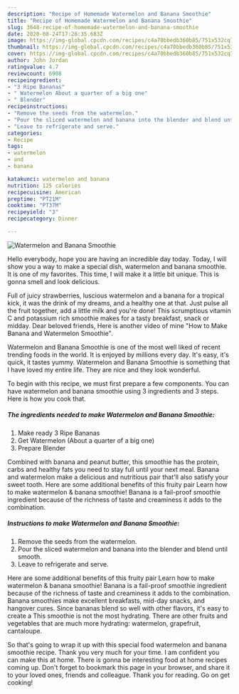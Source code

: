 ```yaml
---
description: "Recipe of Homemade Watermelon and Banana Smoothie"
title: "Recipe of Homemade Watermelon and Banana Smoothie"
slug: 3648-recipe-of-homemade-watermelon-and-banana-smoothie
date: 2020-08-24T17:28:35.683Z
image: https://img-global.cpcdn.com/recipes/c4a70bbedb360b85/751x532cq70/watermelon-and-banana-smoothie-recipe-main-photo.jpg
thumbnail: https://img-global.cpcdn.com/recipes/c4a70bbedb360b85/751x532cq70/watermelon-and-banana-smoothie-recipe-main-photo.jpg
cover: https://img-global.cpcdn.com/recipes/c4a70bbedb360b85/751x532cq70/watermelon-and-banana-smoothie-recipe-main-photo.jpg
author: John Jordan
ratingvalue: 4.7
reviewcount: 6908
recipeingredient:
- "3 Ripe Bananas"
- " Watermelon About a quarter of a big one"
- " Blender"
recipeinstructions:
- "Remove the seeds from the watermelon."
- "Pour the sliced watermelon and banana into the blender and blend until smooth."
- "Leave to refrigerate and serve."
categories:
- Recipe
tags:
- watermelon
- and
- banana

katakunci: watermelon and banana 
nutrition: 125 calories
recipecuisine: American
preptime: "PT21M"
cooktime: "PT37M"
recipeyield: "3"
recipecategory: Dinner

---
```



![Watermelon and Banana Smoothie](https://img-global.cpcdn.com/recipes/c4a70bbedb360b85/751x532cq70/watermelon-and-banana-smoothie-recipe-main-photo.jpg)

Hello everybody, hope you are having an incredible day today. Today, I will show you a way to make a special dish, watermelon and banana smoothie. It is one of my favorites. This time, I will make it a little bit unique. This is gonna smell and look delicious.

Full of juicy strawberries, luscious watermelon and a banana for a tropical kick, it was the drink of my dreams, and a healthy one at that. Just pulse all the fruit together, add a little milk and you&#39;re done! This scrumptious vitamin C and potassium rich smoothie makes for a tasty breakfast, snack or midday. Dear beloved friends, Here is another video of mine &#34;How to Make Banana and Watermelon Smoothie&#34;.

Watermelon and Banana Smoothie is one of the most well liked of recent trending foods in the world. It is enjoyed by millions every day. It's easy, it's quick, it tastes yummy. Watermelon and Banana Smoothie is something that I have loved my entire life. They are nice and they look wonderful.


To begin with this recipe, we must first prepare a few components. You can have watermelon and banana smoothie using 3 ingredients and 3 steps. Here is how you cook that.

<!--inarticleads1-->

##### The ingredients needed to make Watermelon and Banana Smoothie:

1. Make ready 3 Ripe Bananas
1. Get  Watermelon (About a quarter of a big one)
1. Prepare  Blender


Combined with banana and peanut butter, this smoothie has the protein, carbs and healthy fats you need to stay full until your next meal. Banana and watermelon make a delicious and nutritious pair that&#39;ll also satisfy your sweet tooth. Here are some additional benefits of this fruity pair Learn how to make watermelon &amp; banana smoothie! Banana is a fail-proof smoothie ingredient because of the richness of taste and creaminess it adds to the combination. 

<!--inarticleads2-->

##### Instructions to make Watermelon and Banana Smoothie:

1. Remove the seeds from the watermelon.
1. Pour the sliced watermelon and banana into the blender and blend until smooth.
1. Leave to refrigerate and serve.


Here are some additional benefits of this fruity pair Learn how to make watermelon &amp; banana smoothie! Banana is a fail-proof smoothie ingredient because of the richness of taste and creaminess it adds to the combination. Banana smoothies make excellent breakfasts, mid-day snacks, and hangover cures. Since bananas blend so well with other flavors, it&#39;s easy to create a This smoothie is not the most hydrating. There are other fruits and vegetables that are much more hydrating: watermelon, grapefruit, cantaloupe. 

So that's going to wrap it up with this special food watermelon and banana smoothie recipe. Thank you very much for your time. I am confident you can make this at home. There is gonna be interesting food at home recipes coming up. Don't forget to bookmark this page in your browser, and share it to your loved ones, friends and colleague. Thank you for reading. Go on get cooking!
